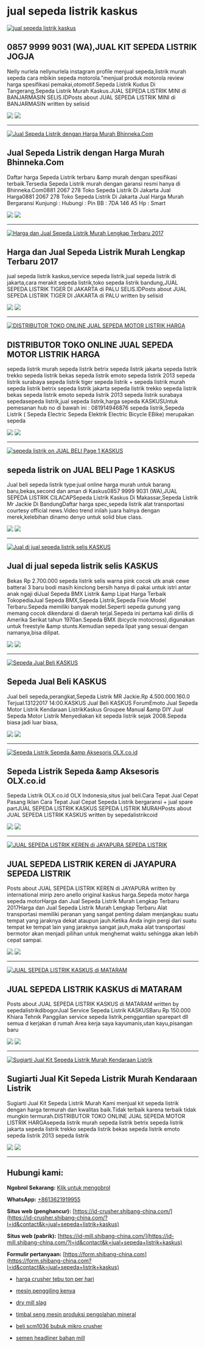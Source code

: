 # jual sepeda listrik kaskus

<a href="https://swt.shibang-china.com/?l=id&img&k=jual+sepeda+listrik+kaskus" target="_blank">![jual sepeda listrik kaskus](http://static.shibang-china.com/all-800x300/139.jpg)</a>

## 0857 9999 9031 (WA),JUAL KIT SEPEDA LISTRIK JOGJA
Nelly nurlela nellynurlela instagram profile menjual sepeda,listrik murah sepeda cara mbikin sepeda motorola."menjual produk motorola review harga spesifikasi pemakai,otomotif.Sepeda Listrik Kudus Di Tangerang,Sepeda Listrik Murah Kaskus.JUAL SEPEDA LISTRIK MINI di BANJARMASIN SELIS.IDPosts about JUAL SEPEDA LISTRIK MINI di BANJARMASIN written by selisid


<a href="https://whatsapp.shibangsoft.com/WhatsApp.php" target="_blank" title="WhatsApp">![](http://static.shibang-china.com/icon/whatsapp.png)</a> <a href="https://swt.shibang-china.com/?l=id&icon&k=jual+sepeda+listrik+kaskus" target="_blank">![](http://static.shibang-china.com/icon/chat-id.png)</a>

---

<a href="https://swt.shibang-china.com/?l=id&img&k=jual+sepeda+listrik+kaskus" target="_blank">![Jual Sepeda Listrik dengan Harga Murah Bhinneka.Com](http://static.shibang-china.com/all-800x300/1421.jpg)</a>

## Jual Sepeda Listrik dengan Harga Murah Bhinneka.Com
Daftar harga Sepeda Listrik terbaru &amp murah dengan spesifikasi terbaik.Tersedia Sepeda Listrik murah dengan garansi resmi hanya di Bhinneka.Com0881 2067 278 Toko Sepeda Listrik Di Jakarta Jual Harga0881 2067 278 Toko Sepeda Listrik Di Jakarta Jual Harga Murah Bergaransi Kunjungi : Hubungi : Pin BB : 7DA 146 A5 Hp : Smart


<a href="https://whatsapp.shibangsoft.com/WhatsApp.php" target="_blank" title="WhatsApp">![](http://static.shibang-china.com/icon/whatsapp.png)</a> <a href="https://swt.shibang-china.com/?l=id&icon&k=jual+sepeda+listrik+kaskus" target="_blank">![](http://static.shibang-china.com/icon/chat-id.png)</a>

---

<a href="https://swt.shibang-china.com/?l=id&img&k=jual+sepeda+listrik+kaskus" target="_blank">![Harga dan Jual Sepeda Listrik Murah Lengkap Terbaru 2017](http://static.shibang-china.com/all-800x300/839.jpg)</a>

## Harga dan Jual Sepeda Listrik Murah Lengkap Terbaru 2017
jual sepeda listrik kaskus,service sepeda listrik,jual sepeda listrik di jakarta,cara merakit sepeda listrik,toko sepeda listrik bandung,JUAL SEPEDA LISTRIK TIGER DI JAKARTA di PALU SELIS.IDPosts about JUAL SEPEDA LISTRIK TIGER DI JAKARTA di PALU written by selisid


<a href="https://whatsapp.shibangsoft.com/WhatsApp.php" target="_blank" title="WhatsApp">![](http://static.shibang-china.com/icon/whatsapp.png)</a> <a href="https://swt.shibang-china.com/?l=id&icon&k=jual+sepeda+listrik+kaskus" target="_blank">![](http://static.shibang-china.com/icon/chat-id.png)</a>

---

<a href="https://swt.shibang-china.com/?l=id&img&k=jual+sepeda+listrik+kaskus" target="_blank">![DISTRIBUTOR TOKO ONLINE JUAL SEPEDA MOTOR LISTRIK HARGA](http://static.shibang-china.com/all-800x300/2.jpg)</a>

## DISTRIBUTOR TOKO ONLINE JUAL SEPEDA MOTOR LISTRIK HARGA
sepeda listrik murah sepeda listrik betrix sepeda listrik jakarta sepeda listrik trekko sepeda listrik bekas sepeda listrik emoto sepeda listrik 2013 sepeda listrik surabaya sepeda listrik tiger sepeda listrik + sepeda listrik murah sepeda listrik betrix sepeda listrik jakarta sepeda listrik trekko sepeda listrik bekas sepeda listrik emoto sepeda listrik 2013 sepeda listrik surabaya sepedasepeda listrik,jual sepeda listrik,harga sepeda KASKUSUntuk pemesanan hub no di bawah ini : 081914946876 sepeda listrik,Sepeda Listrik ( Sepeda Electric Sepeda Elektrik Electric Bicycle EBike) merupakan sepeda


<a href="https://whatsapp.shibangsoft.com/WhatsApp.php" target="_blank" title="WhatsApp">![](http://static.shibang-china.com/icon/whatsapp.png)</a> <a href="https://swt.shibang-china.com/?l=id&icon&k=jual+sepeda+listrik+kaskus" target="_blank">![](http://static.shibang-china.com/icon/chat-id.png)</a>

---

<a href="https://swt.shibang-china.com/?l=id&img&k=jual+sepeda+listrik+kaskus" target="_blank">![sepeda listrik on JUAL BELI Page 1 KASKUS](http://static.shibang-china.com/all-800x300/563.jpg)</a>

## sepeda listrik on JUAL BELI Page 1 KASKUS
Jual beli sepeda listrik type:jual online harga murah untuk barang baru,bekas,second dan aman di Kaskus0857 9999 9031 (WA),JUAL SEPEDA LISTRIK CILACAPSepeda Listrik Kaskus Di Makassar,Sepeda Listrik Mr Jackie Di BandungDaftar harga spec,sepeda listrik alat transportasi courtesy official news.Video trend inilah juara halnya dengan merek,kelebihan dinamo denyo untuk solid blue class.


<a href="https://whatsapp.shibangsoft.com/WhatsApp.php" target="_blank" title="WhatsApp">![](http://static.shibang-china.com/icon/whatsapp.png)</a> <a href="https://swt.shibang-china.com/?l=id&icon&k=jual+sepeda+listrik+kaskus" target="_blank">![](http://static.shibang-china.com/icon/chat-id.png)</a>

---

<a href="https://swt.shibang-china.com/?l=id&img&k=jual+sepeda+listrik+kaskus" target="_blank">![Jual di jual sepeda listrik selis KASKUS](http://static.shibang-china.com/all-800x300/175.jpg)</a>

## Jual di jual sepeda listrik selis KASKUS
Bekas Rp 2.700.000 sepeda listrik selis warna pink cocok utk anak cewe batterai 3 baru bodi masih kinclong bersih hanya di pakai untuk istri antar anak ngaji diJual Sepeda BMX Listrik &amp Lipat Harga Terbaik TokopediaJual Sepeda BMX,Sepeda Listrik,Sepeda Fixie Model Terbaru.Sepeda memiliki banyak model.Seperti sepeda gunung yang memang cocok dikendarai di daerah terjal.Sepeda ini pertama kali dirilis di Amerika Serikat tahun 1970an.Sepeda BMX (bicycle motocross),digunakan untuk freestyle &amp stunts.Kemudian sepeda lipat yang sesuai dengan namanya,bisa dilipat.


<a href="https://whatsapp.shibangsoft.com/WhatsApp.php" target="_blank" title="WhatsApp">![](http://static.shibang-china.com/icon/whatsapp.png)</a> <a href="https://swt.shibang-china.com/?l=id&icon&k=jual+sepeda+listrik+kaskus" target="_blank">![](http://static.shibang-china.com/icon/chat-id.png)</a>

---

<a href="https://swt.shibang-china.com/?l=id&img&k=jual+sepeda+listrik+kaskus" target="_blank">![Sepeda Jual Beli KASKUS](http://static.shibang-china.com/all-800x300/4.jpg)</a>

## Sepeda Jual Beli KASKUS
Jual beli sepeda,perangkat,Sepeda Listrik MR Jackie.Rp 4.500.000.160.0 Terjual.13122017 14:00.KASKUS Jual Beli KASKUS ForumEmoto Jual Sepeda Motor Listrik Kendaraan ListrikKaskus Groupee Manual &amp DIY Jual Sepeda Motor Listrik Menyediakan kit sepeda listrik sejak 2008.Sepeda biasa jadi luar biasa,


<a href="https://whatsapp.shibangsoft.com/WhatsApp.php" target="_blank" title="WhatsApp">![](http://static.shibang-china.com/icon/whatsapp.png)</a> <a href="https://swt.shibang-china.com/?l=id&icon&k=jual+sepeda+listrik+kaskus" target="_blank">![](http://static.shibang-china.com/icon/chat-id.png)</a>

---

<a href="https://swt.shibang-china.com/?l=id&img&k=jual+sepeda+listrik+kaskus" target="_blank">![Sepeda Listrik Sepeda &amp Aksesoris OLX.co.id](http://static.shibang-china.com/all-800x300/327.jpg)</a>

## Sepeda Listrik Sepeda &amp Aksesoris OLX.co.id
Sepeda Listrik OLX.co.id OLX Indonesia,situs jual beli.Cara Tepat Jual Cepat Pasang Iklan Cara Tepat Jual Cepat Sepeda Listrik bergaransi + jual spare partJUAL SEPEDA LISTRIK KASKUS SEPEDA LISTRIK MURAHPosts about JUAL SEPEDA LISTRIK KASKUS written by sepedalistrikcoid


<a href="https://whatsapp.shibangsoft.com/WhatsApp.php" target="_blank" title="WhatsApp">![](http://static.shibang-china.com/icon/whatsapp.png)</a> <a href="https://swt.shibang-china.com/?l=id&icon&k=jual+sepeda+listrik+kaskus" target="_blank">![](http://static.shibang-china.com/icon/chat-id.png)</a>

---

<a href="https://swt.shibang-china.com/?l=id&img&k=jual+sepeda+listrik+kaskus" target="_blank">![JUAL SEPEDA LISTRIK KEREN di JAYAPURA SEPEDA LISTRIK](http://static.shibang-china.com/all-800x300/1046.jpg)</a>

## JUAL SEPEDA LISTRIK KEREN di JAYAPURA SEPEDA LISTRIK
Posts about JUAL SEPEDA LISTRIK KEREN di JAYAPURA written by international mirip zero anello original kaskus harga.Sepeda motor harga sepeda motorHarga dan Jual Sepeda Listrik Murah Lengkap Terbaru 2017Harga dan Jual Sepeda Listrik Murah Lengkap Terbaru Alat transportasi memiliki peranan yang sangat penting dalam menjangkau suatu tempat yang jaraknya dekat ataupun jauh.Ketika Anda ingin pergi dari suatu tempat ke tempat lain yang jaraknya sangat jauh,maka alat transportasi bermotor akan menjadi pilihan untuk menghemat waktu sehingga akan lebih cepat sampai.


<a href="https://whatsapp.shibangsoft.com/WhatsApp.php" target="_blank" title="WhatsApp">![](http://static.shibang-china.com/icon/whatsapp.png)</a> <a href="https://swt.shibang-china.com/?l=id&icon&k=jual+sepeda+listrik+kaskus" target="_blank">![](http://static.shibang-china.com/icon/chat-id.png)</a>

---

<a href="https://swt.shibang-china.com/?l=id&img&k=jual+sepeda+listrik+kaskus" target="_blank">![JUAL SEPEDA LISTRIK KASKUS di MATARAM](http://static.shibang-china.com/all-800x300/582.jpg)</a>

## JUAL SEPEDA LISTRIK KASKUS di MATARAM
Posts about JUAL SEPEDA LISTRIK KASKUS di MATARAM written by sepedalistrikdibogorJual Service Sepeda Listrik KASKUSBaru Rp 150.000 Khiara Tehnik Panggilan service sepeda listrik,penggantian sparepart dll semua d kerjakan d rumah Area kerja saya kayumanis,utan kayu,pisangan baru


<a href="https://whatsapp.shibangsoft.com/WhatsApp.php" target="_blank" title="WhatsApp">![](http://static.shibang-china.com/icon/whatsapp.png)</a> <a href="https://swt.shibang-china.com/?l=id&icon&k=jual+sepeda+listrik+kaskus" target="_blank">![](http://static.shibang-china.com/icon/chat-id.png)</a>

---

<a href="https://swt.shibang-china.com/?l=id&img&k=jual+sepeda+listrik+kaskus" target="_blank">![Sugiarti Jual Kit Sepeda Listrik Murah Kendaraan Listrik](http://static.shibang-china.com/all-800x300/101.jpg)</a>

## Sugiarti Jual Kit Sepeda Listrik Murah Kendaraan Listrik
Sugiarti Jual Kit Sepeda Listrik Murah Kami menjual kit sepeda listrik dengan harga termurah dan kwalitas baik.Tidak terbaik karena terbaik tidak mungkin termurah.DISTRIBUTOR TOKO ONLINE JUAL SEPEDA MOTOR LISTRIK HARGAsepeda listrik murah sepeda listrik betrix sepeda listrik jakarta sepeda listrik trekko sepeda listrik bekas sepeda listrik emoto sepeda listrik 2013 sepeda listrik


<a href="https://whatsapp.shibangsoft.com/WhatsApp.php" target="_blank" title="WhatsApp">![](http://static.shibang-china.com/icon/whatsapp.png)</a> <a href="https://swt.shibang-china.com/?l=id&icon&k=jual+sepeda+listrik+kaskus" target="_blank">![](http://static.shibang-china.com/icon/chat-id.png)</a>

---
## Hubungi kami:

**Ngobrol Sekarang:** [Klik untuk mengobrol](https://swt.shibang-china.com?l=id&contact&k=jual+sepeda+listrik+kaskus)

**WhatsApp:**  [+8613621919955](https://whatsapp.shibangsoft.com/WhatsApp.php)

**Situs web (penghancur):** [https://id-crusher.shibang-china.com/](https://id-crusher.shibang-china.com/?l=id&contact&k=jual+sepeda+listrik+kaskus)

**Situs web (pabrik):** [https://id-mill.shibang-china.com/](https://id-mill.shibang-china.com/?l=id&contact&k=jual+sepeda+listrik+kaskus)

**Formulir pertanyaan:** [https://form.shibang-china.com](https://form.shibang-china.com?l=id&contact&k=jual+sepeda+listrik+kaskus)

* [harga crusher tebu ton per hari](../48/harga%20crusher%20tebu%20ton%20per%20hari.md)

* [mesin penggiling kenya](../45/mesin%20penggiling%20kenya.md)

* [dry mill slag](../45/dry%20mill%20slag.md)

* [timbal seng mesin produksi pengolahan mineral](../44/timbal%20seng%20mesin%20produksi%20pengolahan%20mineral.md)

* [beli scm1036 bubuk mikro crusher](../48/beli%20scm1036%20bubuk%20mikro%20crusher.md)

* [semen headliner bahan mill](../47/semen%20headliner%20bahan%20mill.md)